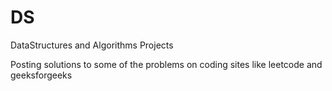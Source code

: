 DS
==

DataStructures and Algorithms Projects

Posting solutions to some of the problems on coding sites like leetcode and geeksforgeeks

